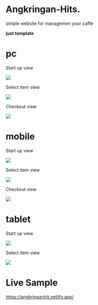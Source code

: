 # Angkringan-Hits.

simple website for managemen your caffe

**just template**

# pc

Start up view

<img src="doc/pc2.png">

Select item view

<img src="doc/pc1.png">

Checkout view

<img src="doc/pc3.png">

# mobile

Start up view

<img src="doc/mobile1.png">

Select item view

<img src="doc/mobile2.png">

Checkout view

<img src="doc/mobile3.png">

# tablet

Start up view

<img src="doc/tablet2.png">

Select item view

<img src="doc/tablet1.png">

# Live Sample

https://angkringanhit.netlify.app/
